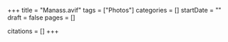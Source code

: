 +++
title = "Manass.avif"
tags = ["Photos"]
categories = []
startDate = ""
draft = false
pages = []

citations = []
+++
